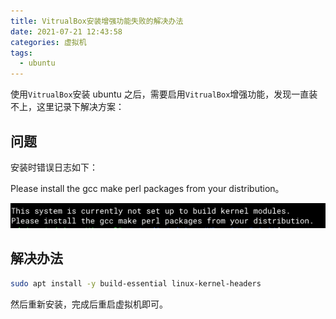 ```yaml
---
title: VitrualBox安装增强功能失败的解决办法
date: 2021-07-21 12:43:58
categories: 虚拟机
tags:
  - ubuntu
---
```


使用`VitrualBox`安装 ubuntu 之后，需要启用`VitrualBox`增强功能，发现一直装不上，这里记录下解决方案：

<!--more-->

## 问题

安装时错误日志如下：

Please install the gcc make perl packages from your distribution。

![](vitrual-box-installation-on-ubuntu/2021-07-21-12-47-21.png)

## 解决办法

```sh
sudo apt install -y build-essential linux-kernel-headers
```

然后重新安装，完成后重启虚拟机即可。
